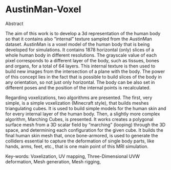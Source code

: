 # AustinMan-Voxel

Abstract

The aim of this work is to develop a 3d representation of the human body so that it
contains also “internal” texture sampled from the AustinMan dataset. AustinMan is a
voxel model of the human body that is being developed for simulations. It contains
1878 horizontal (only) slices of a whole human body in different resolutions. The
grayscale value of each pixel corresponds to a different layer of the body, such as
tissues, bones and organs, for a total of 64 layers. This internal texture is then used to
build new images from the intersection of a plane with the body. The power of this
concept lies in the fact that is possible to build slices of the body in any orientation, so
not just only horizontal. The body can be also set in different poses and the position of
the internal points is recalculated.

Regarding voxelizations, two algorithms are presented. The first, very simple, is a
simple voxelization (Minecraft style), that builds meshes triangulating cubes. It is used
to build simple models for the human skin and for every internal layer of the human
body. Then, a slightly more complex algorithm, Marching Cubes, is presented. It
works creates a polygonal surface mesh from a 3D scalar field by “marching” (looping)
through the 3D space, and determining each configuration for the given cube. It builds
the final human skin mesh that, once bone-armored, is used to generate the colliders
essential to capture the deformation of single body parts, like hands, arms, feet, etc.,
that is one main point of this MRI simulation.

Key-words: Voxelization, UV mapping, Three-Dimensional UVW deformation, Mesh
generation, Mesh rigging,
